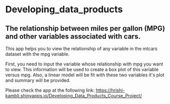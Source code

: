 # Developing_data_products

## The relationship between miles per gallon (MPG) and other variables associated with cars.

This app helps you to view the relationship of any variable in the mtcars dataset with the mpg variable.

First, you need to input the variable whose relationship with mpg you want to view. This information will be used to create a box plot of this variable versus mpg. Also, a linear model will be fit with these two variables it's plot and summary will be provided.


Please check the app at the following link:
https://hrishi-kambli.shinyapps.io/Developing_Data_Products_Course_Project/
